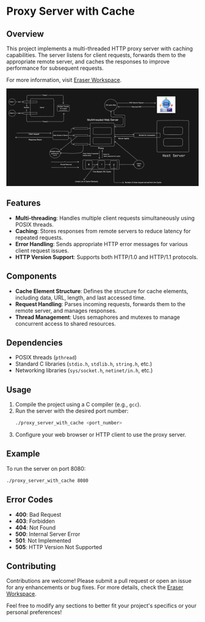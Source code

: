 # Proxy Server with Cache

## Overview
This project implements a multi-threaded HTTP proxy server with caching capabilities. The server listens for client requests, forwards them to the appropriate remote server, and caches the responses to improve performance for subsequent requests.

For more information, visit [Eraser Workspace](https://app.eraser.io/workspace/Z0PC1gUS3qRn9oAB8mDI?origin=share).

![Model Diagram of Web Server Working](WebServer.png)  <!-- Add your image here -->

## Features
- **Multi-threading**: Handles multiple client requests simultaneously using POSIX threads.
- **Caching**: Stores responses from remote servers to reduce latency for repeated requests.
- **Error Handling**: Sends appropriate HTTP error messages for various client request issues.
- **HTTP Version Support**: Supports both HTTP/1.0 and HTTP/1.1 protocols.

## Components
- **Cache Element Structure**: Defines the structure for cache elements, including data, URL, length, and last accessed time.
- **Request Handling**: Parses incoming requests, forwards them to the remote server, and manages responses.
- **Thread Management**: Uses semaphores and mutexes to manage concurrent access to shared resources.

## Dependencies
- POSIX threads (`pthread`)
- Standard C libraries (`stdio.h`, `stdlib.h`, `string.h`, etc.)
- Networking libraries (`sys/socket.h`, `netinet/in.h`, etc.)

## Usage
1. Compile the project using a C compiler (e.g., `gcc`).
2. Run the server with the desired port number:
   ```bash
   ./proxy_server_with_cache <port_number>
   ```
3. Configure your web browser or HTTP client to use the proxy server.

## Example
To run the server on port 8080:
```bash
./proxy_server_with_cache 8080
```

 <!-- Add your image here -->

## Error Codes
- **400**: Bad Request
- **403**: Forbidden
- **404**: Not Found
- **500**: Internal Server Error
- **501**: Not Implemented
- **505**: HTTP Version Not Supported

## Contributing
Contributions are welcome! Please submit a pull request or open an issue for any enhancements or bug fixes. For more details, check the [Eraser Workspace](https://app.eraser.io/workspace/Z0PC1gUS3qRn9oAB8mDI?origin=share).



Feel free to modify any sections to better fit your project's specifics or your personal preferences!